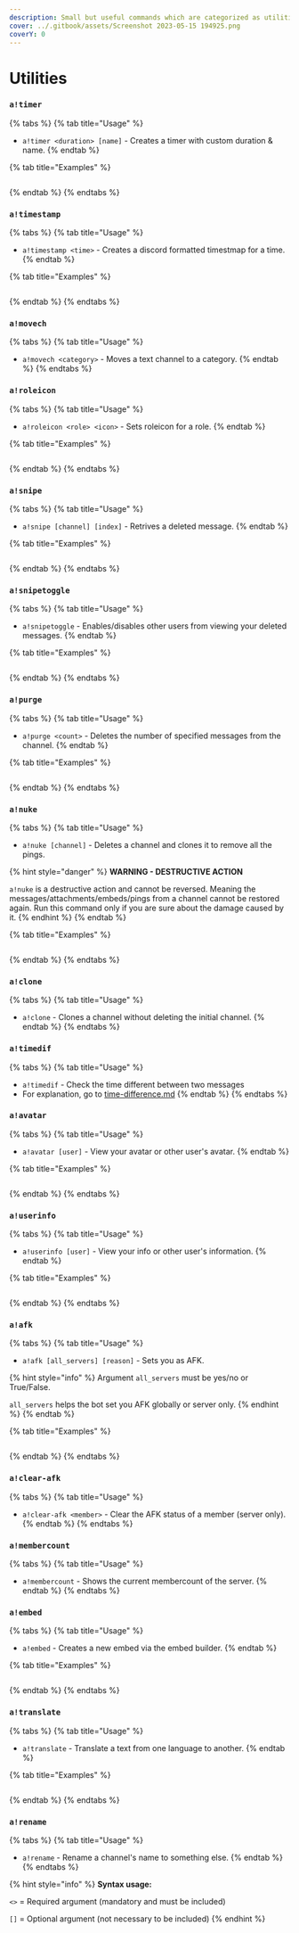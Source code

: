 ```yaml
---
description: Small but useful commands which are categorized as utilities.
cover: ../.gitbook/assets/Screenshot 2023-05-15 194925.png
coverY: 0
---
```


# Utilities

### `a!timer`

{% tabs %}
{% tab title="Usage" %}
* `a!timer <duration> [name]` - Creates a timer with custom duration & name.
{% endtab %}

{% tab title="Examples" %}
<figure><img src="../.gitbook/assets/ANHFGrTJn5.gif" alt=""><figcaption></figcaption></figure>
{% endtab %}
{% endtabs %}

### `a!timestamp`

{% tabs %}
{% tab title="Usage" %}
* `a!timestamp <time>` - Creates a discord formatted timestmap for a time.
{% endtab %}

{% tab title="Examples" %}
<figure><img src="../.gitbook/assets/DiscordPTB_V3LPwfCnFd.gif" alt=""><figcaption></figcaption></figure>
{% endtab %}
{% endtabs %}

### `a!movech`

{% tabs %}
{% tab title="Usage" %}
* `a!movech <category>` - Moves a text channel to a category.
{% endtab %}
{% endtabs %}

### `a!roleicon`

{% tabs %}
{% tab title="Usage" %}
* `a!roleicon <role> <icon>` - Sets roleicon for a role.
{% endtab %}

{% tab title="Examples" %}
<figure><img src="../.gitbook/assets/DiscordPTB_hljnY5XBTR.gif" alt=""><figcaption></figcaption></figure>
{% endtab %}
{% endtabs %}

### `a!snipe`

{% tabs %}
{% tab title="Usage" %}
* `a!snipe [channel] [index]` - Retrives a deleted message.
{% endtab %}

{% tab title="Examples" %}
<figure><img src="../.gitbook/assets/DiscordPTB_atmlfdSqzQ.gif" alt=""><figcaption></figcaption></figure>
{% endtab %}
{% endtabs %}

### `a!snipetoggle`

{% tabs %}
{% tab title="Usage" %}
* `a!snipetoggle` - Enables/disables other users from viewing your deleted messages.
{% endtab %}

{% tab title="Examples" %}
<figure><img src="../.gitbook/assets/DiscordPTB_nN0JQwROzb.gif" alt=""><figcaption></figcaption></figure>
{% endtab %}
{% endtabs %}

### `a!purge`

{% tabs %}
{% tab title="Usage" %}
* `a!purge <count>` - Deletes the number of specified messages from the channel.
{% endtab %}

{% tab title="Examples" %}
<figure><img src="../.gitbook/assets/DiscordPTB_wgIQjhWTgv (1).gif" alt=""><figcaption></figcaption></figure>
{% endtab %}
{% endtabs %}

### `a!nuke`

{% tabs %}
{% tab title="Usage" %}
* `a!nuke [channel]` - Deletes a channel and clones it to remove all the pings.

{% hint style="danger" %}
**WARNING - DESTRUCTIVE ACTION**

`a!nuke` is a destructive action and cannot be reversed. Meaning the messages/attachments/embeds/pings from a channel cannot be restored again. Run this command only if you are sure about the damage caused by it.
{% endhint %}
{% endtab %}

{% tab title="Examples" %}
<figure><img src="../.gitbook/assets/chrome_RIWd2aJI73.gif" alt=""><figcaption></figcaption></figure>
{% endtab %}
{% endtabs %}

### `a!clone`

{% tabs %}
{% tab title="Usage" %}
* `a!clone` - Clones a channel without deleting the initial channel.
{% endtab %}
{% endtabs %}

### `a!timedif`

{% tabs %}
{% tab title="Usage" %}
* `a!timedif` - Check the time different between two messages
* For explanation, go to [time-difference.md](../guides/time-difference.md "mention")
{% endtab %}
{% endtabs %}

### `a!avatar`

{% tabs %}
{% tab title="Usage" %}
* `a!avatar [user]` - View your avatar or other user's avatar.
{% endtab %}

{% tab title="Examples" %}
<figure><img src="../.gitbook/assets/chrome_jXeeKl9VPi.gif" alt=""><figcaption></figcaption></figure>
{% endtab %}
{% endtabs %}

### `a!userinfo`

{% tabs %}
{% tab title="Usage" %}
* `a!userinfo [user]` - View your info or other user's information.
{% endtab %}

{% tab title="Examples" %}
<figure><img src="../.gitbook/assets/chrome_K7eSTheE84.gif" alt=""><figcaption></figcaption></figure>
{% endtab %}
{% endtabs %}

### `a!afk`

{% tabs %}
{% tab title="Usage" %}
* `a!afk [all_servers] [reason]` - Sets you as AFK.

{% hint style="info" %}
Argument `all_servers` must be yes/no or True/False.

`all_servers` helps the bot set you AFK globally or server only.
{% endhint %}
{% endtab %}

{% tab title="Examples" %}
<figure><img src="../.gitbook/assets/chrome_7EtuKDerEl.gif" alt=""><figcaption></figcaption></figure>
{% endtab %}
{% endtabs %}

### `a!clear-afk`

{% tabs %}
{% tab title="Usage" %}
* `a!clear-afk <member>` - Clear the AFK status of a member (server only).
{% endtab %}
{% endtabs %}

### `a!membercount`

{% tabs %}
{% tab title="Usage" %}
* `a!membercount` - Shows the current membercount of the server.
{% endtab %}
{% endtabs %}

### `a!embed`

{% tabs %}
{% tab title="Usage" %}
* `a!embed` - Creates a new embed via the embed builder.
{% endtab %}

{% tab title="Examples" %}
<figure><img src="../.gitbook/assets/chrome_yniRc8h1vh.gif" alt=""><figcaption></figcaption></figure>
{% endtab %}
{% endtabs %}

### `a!translate`

{% tabs %}
{% tab title="Usage" %}
* `a!translate` - Translate a text from one language to another.
{% endtab %}

{% tab title="Examples" %}
<figure><img src="../.gitbook/assets/chrome_biyVTsCFnq.gif" alt=""><figcaption></figcaption></figure>
{% endtab %}
{% endtabs %}

### `a!rename`

{% tabs %}
{% tab title="Usage" %}
* `a!rename` - Rename a channel's name to something else.
{% endtab %}
{% endtabs %}

{% hint style="info" %}
**Syntax usage:**

`<>` = Required argument (mandatory and must be included)

`[]` = Optional argument (not necessary to be included)
{% endhint %}
